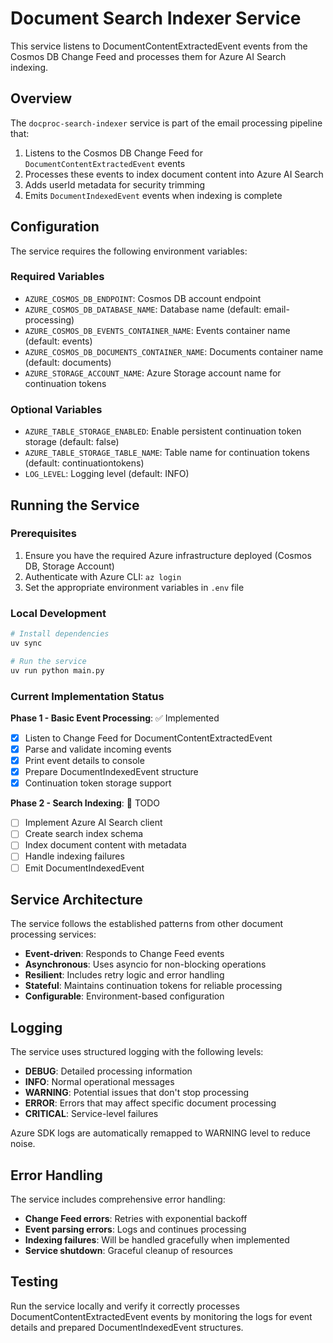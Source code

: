 # Document Search Indexer Service

This service listens to DocumentContentExtractedEvent events from the Cosmos DB Change Feed and processes them for Azure AI Search indexing.

## Overview

The `docproc-search-indexer` service is part of the email processing pipeline that:

1. Listens to the Cosmos DB Change Feed for `DocumentContentExtractedEvent` events
2. Processes these events to index document content into Azure AI Search
3. Adds userId metadata for security trimming
4. Emits `DocumentIndexedEvent` events when indexing is complete

## Configuration

The service requires the following environment variables:

### Required Variables

- `AZURE_COSMOS_DB_ENDPOINT`: Cosmos DB account endpoint
- `AZURE_COSMOS_DB_DATABASE_NAME`: Database name (default: email-processing)
- `AZURE_COSMOS_DB_EVENTS_CONTAINER_NAME`: Events container name (default: events)
- `AZURE_COSMOS_DB_DOCUMENTS_CONTAINER_NAME`: Documents container name (default: documents)
- `AZURE_STORAGE_ACCOUNT_NAME`: Azure Storage account name for continuation tokens

### Optional Variables

- `AZURE_TABLE_STORAGE_ENABLED`: Enable persistent continuation token storage (default: false)
- `AZURE_TABLE_STORAGE_TABLE_NAME`: Table name for continuation tokens (default: continuationtokens)
- `LOG_LEVEL`: Logging level (default: INFO)

## Running the Service

### Prerequisites

1. Ensure you have the required Azure infrastructure deployed (Cosmos DB, Storage Account)
2. Authenticate with Azure CLI: `az login`
3. Set the appropriate environment variables in `.env` file

### Local Development

```bash
# Install dependencies
uv sync

# Run the service
uv run python main.py
```

### Current Implementation Status

**Phase 1 - Basic Event Processing**: ✅ Implemented
- [x] Listen to Change Feed for DocumentContentExtractedEvent
- [x] Parse and validate incoming events
- [x] Print event details to console
- [x] Prepare DocumentIndexedEvent structure
- [x] Continuation token storage support

**Phase 2 - Search Indexing**: 🚧 TODO
- [ ] Implement Azure AI Search client
- [ ] Create search index schema
- [ ] Index document content with metadata
- [ ] Handle indexing failures
- [ ] Emit DocumentIndexedEvent

## Service Architecture

The service follows the established patterns from other document processing services:

- **Event-driven**: Responds to Change Feed events
- **Asynchronous**: Uses asyncio for non-blocking operations
- **Resilient**: Includes retry logic and error handling
- **Stateful**: Maintains continuation tokens for reliable processing
- **Configurable**: Environment-based configuration

## Logging

The service uses structured logging with the following levels:

- **DEBUG**: Detailed processing information
- **INFO**: Normal operational messages
- **WARNING**: Potential issues that don't stop processing
- **ERROR**: Errors that may affect specific document processing
- **CRITICAL**: Service-level failures

Azure SDK logs are automatically remapped to WARNING level to reduce noise.

## Error Handling

The service includes comprehensive error handling:

- **Change Feed errors**: Retries with exponential backoff
- **Event parsing errors**: Logs and continues processing
- **Indexing failures**: Will be handled gracefully when implemented
- **Service shutdown**: Graceful cleanup of resources

## Testing

Run the service locally and verify it correctly processes DocumentContentExtractedEvent events by monitoring the logs for event details and prepared DocumentIndexedEvent structures.